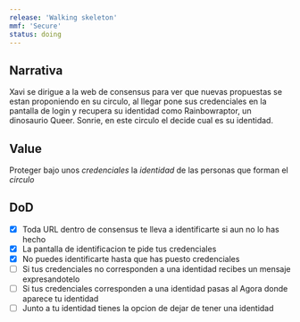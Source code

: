 ```yaml
---
release: 'Walking skeleton'
mmf: 'Secure'
status: doing
---
```


## Narrativa
Xavi se dirigue a la web de consensus para ver que nuevas propuestas se estan proponiendo en su circulo, al llegar pone sus credenciales en la pantalla de login y recupera su identidad como Rainbowraptor, un dinosaurio Queer. Sonrie, en este circulo el decide cual es su identidad.

## Value
Proteger bajo unos *credenciales* la *identidad* de las personas que forman el *circulo*

## DoD
- [x] Toda URL dentro de consensus te lleva a identificarte si aun no lo has hecho
- [x] La pantalla de identificacion te pide tus credenciales
- [x] No puedes identificarte hasta que has puesto credenciales
- [ ] Si tus credenciales no corresponden a una identidad recibes un mensaje expresandotelo
- [ ] Si tus credenciales corresponden a una identidad pasas al Agora donde aparece tu identidad
- [ ] Junto a tu identidad tienes la opcion de dejar de tener una identidad 